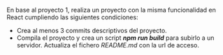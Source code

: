 En base al proyecto 1, realiza un proyecto con la misma funcionalidad en React cumpliendo las siguientes condiciones:
- Crea al menos 3 commits descriptivos del proyecto.
- Compila el proyecto y crea un script ***npm run build*** para subirlo a un servidor. Actualiza el fichero *README.md* con la url de acceso.